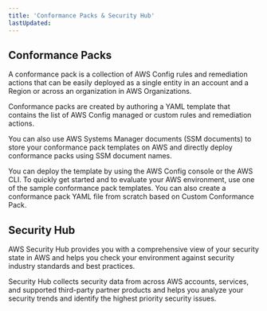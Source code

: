 ```yaml
---
title: 'Conformance Packs & Security Hub'
lastUpdated: 
---
```

## Conformance Packs

A conformance pack is a collection of AWS Config rules and remediation actions that can be easily deployed as a single entity in an account and a Region or across an organization in AWS Organizations.

Conformance packs are created by authoring a YAML template that contains the list of AWS Config managed or custom rules and remediation actions.

You can also use AWS Systems Manager documents (SSM documents) to store your conformance pack templates on AWS and directly deploy conformance packs using SSM document names.

You can deploy the template by using the AWS Config console or the AWS CLI. To quickly get started and to evaluate your AWS environment, use one of the sample conformance pack templates. You can also create a conformance pack YAML file from scratch based on Custom Conformance Pack.

## Security Hub

AWS Security Hub provides you with a comprehensive view of your security state in AWS and helps you check your environment against security industry standards and best practices.

Security Hub collects security data from across AWS accounts, services, and supported third-party partner products and helps you analyze your security trends and identify the highest priority security issues.